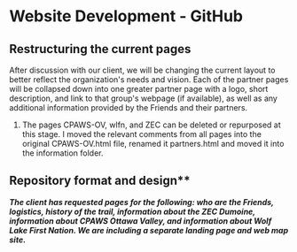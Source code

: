 # Website Development - GitHub

## Restructuring the current pages
After discussion with our client, we will be changing the current layout to better reflect the organization's needs and vision. Each of the partner pages will be collapsed down into one greater partner page with a logo, short description, and link to that group's webpage (if available), as well as any additional information provided by the Friends and their partners.

1. The pages CPAWS-OV, wlfn, and ZEC can be deleted or repurposed at this stage. I moved the relevant comments from all pages into the original CPAWS-OV.html file, renamed it partners.html and moved it into the information folder.


## Repository format and design**


***The client has requested pages for the following: who are the Friends, logistics, history of the trail, information about the ZEC Dumoine, information about CPAWS Ottawa Valley, and information about Wolf Lake First Nation. We are including a separate landing page and web map site.***